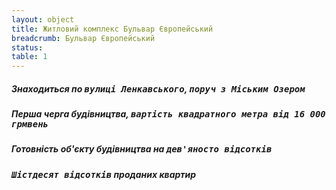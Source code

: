 ```yaml
---
layout: object
title: Житловий комплекс Бульвар Європейський
breadcrumb: Бульвар Європейський
status:
table: 1
---
```


##### Знаходиться по <kbd>вулиці Ленкавського</kbd>, <kbd>поруч з Міським Озером</kbd>

##### Перша черга будівництва, <kbd>вартість квадратного метра від 16 000 грмвень</kbd>

##### Готовність об'єкту будівництва на <kbd>дев'яносто відсотків</kbd>

##### <kbd>Шістдесят відсотків</kbd> проданих квартир
